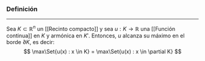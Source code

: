 ### Definición
---
Sea $K \subset \mathbb R^n$ un [[Recinto compacto]] y sea $u : K \to \mathbb R$ una [[Función continua]] en $K$ y armónica en $K'$. Entonces, $u$ alcanza su máximo en el borde $\partial K$, es decir: $$ \max\Set{u(x) : x \in K} = \max\Set{u(x) : x \in \partial K} $$
